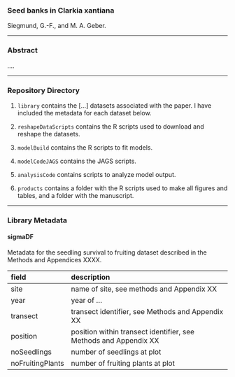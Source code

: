 
### Seed banks in Clarkia xantiana

Siegmund, G.-F., and M. A. Geber.

-----

### Abstract

….

-----

### Repository Directory

1.  `library` contains the \[…\] datasets associated with the paper. I
    have included the metadata for each dataset below.

2.  `reshapeDataScripts` contains the R scripts used to download and
    reshape the datasets.

3.  `modelBuild` contains the R scripts to fit models.

4.  `modelCodeJAGS` contains the JAGS scripts.

5.  `analysisCode` contains scripts to analyze model output.

6.  `products` contains a folder with the R scripts used to make all
    figures and tables, and a folder with the manuscript.

-----

### Library Metadata

#### sigmaDF

Metadata for the seedling survival to fruiting dataset described in the
Methods and Appendices XXXX.

| field            | description                                                      |
| :--------------- | :--------------------------------------------------------------- |
| site             | name of site, see methods and Appendix XX                        |
| year             | year of …                                                        |
| transect         | transect identifier, see Methods and Appendix XX                 |
| position         | position within transect identifier, see Methods and Appendix XX |
| noSeedlings      | number of seedlings at plot                                      |
| noFruitingPlants | number of fruiting plants at plot                                |

<br>
